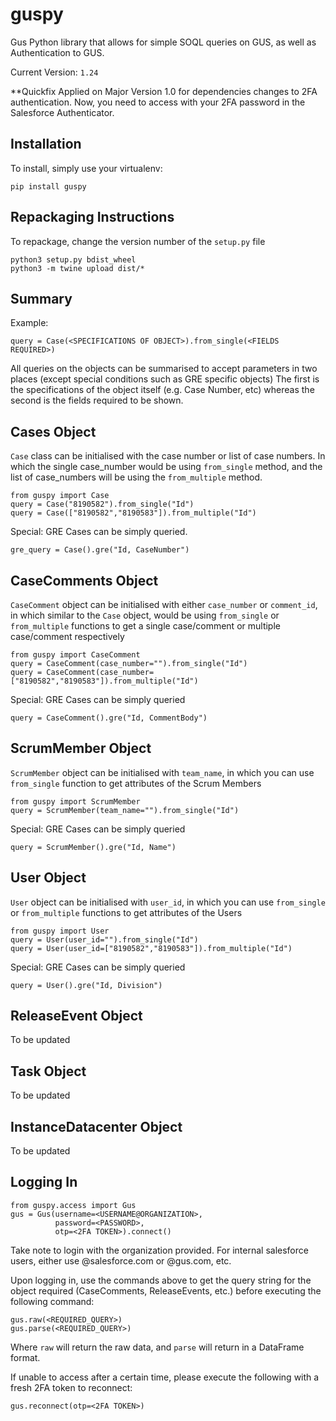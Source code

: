 # guspy
Gus Python library that allows for simple SOQL queries on GUS, as well as Authentication to GUS.

Current Version: `1.24`

**Quickfix Applied on Major Version 1.0 for dependencies changes to 2FA authentication. Now, you need to access with your 2FA password in the Salesforce Authenticator.

## Installation
To install, simply use your virtualenv:

```
pip install guspy
```

## Repackaging Instructions
To repackage, change the version number of the `setup.py` file
```
python3 setup.py bdist_wheel
python3 -m twine upload dist/*
```


## Summary

Example:
```
query = Case(<SPECIFICATIONS OF OBJECT>).from_single(<FIELDS REQUIRED>)
```
All queries on the objects can be summarised to accept parameters in two places (except special conditions such as GRE specific objects)
The first is the specifications of the object itself (e.g. Case Number, etc) whereas the second is the fields required to be shown.


**Cases Object**
-------------
`Case` class can be initialised with the case number or list of case numbers. In which the single case_number would be using `from_single` method, and the list of case_numbers will be using the `from_multiple` method.
```
from guspy import Case
query = Case("8190582").from_single("Id")
query = Case(["8190582","8190583"]).from_multiple("Id")
```

Special: GRE Cases can be simply queried.
```
gre_query = Case().gre("Id, CaseNumber")
```


**CaseComments Object**
-------------
`CaseComment` object can be initialised with either `case_number` or `comment_id`, in which similar to the `Case` object, would be using `from_single` or `from_multiple` functions to get a single case/comment or multiple case/comment respectively
```
from guspy import CaseComment
query = CaseComment(case_number="").from_single("Id")
query = CaseComment(case_number=["8190582","8190583"]).from_multiple("Id")
```

Special: GRE Cases can be simply queried
```
query = CaseComment().gre("Id, CommentBody")
```

**ScrumMember Object**
-------------
`ScrumMember` object can be initialised with `team_name`, in which you can use `from_single` function to get attributes of the Scrum Members
```
from guspy import ScrumMember
query = ScrumMember(team_name="").from_single("Id")
```

Special: GRE Cases can be simply queried
```
query = ScrumMember().gre("Id, Name")
```

**User Object**
-------------
`User` object can be initialised with `user_id`, in which you can use `from_single` or `from_multiple` functions to get attributes of the Users
```
from guspy import User
query = User(user_id="").from_single("Id")
query = User(user_id=["8190582","8190583"]).from_multiple("Id")
```

Special: GRE Cases can be simply queried
```
query = User().gre("Id, Division")
```

**ReleaseEvent Object**
-------------
To be updated

**Task Object**
-------------
To be updated

**InstanceDatacenter Object**
-------------
To be updated

**Logging In**
-------------
```
from guspy.access import Gus
gus = Gus(username=<USERNAME@ORGANIZATION>,
          password=<PASSWORD>,
          otp=<2FA TOKEN>).connect()
```
Take note to login with the organization provided. For internal salesforce users, either use @salesforce.com or @gus.com, etc.

Upon logging in, use the commands above to get the query string for the object required (CaseComments, ReleaseEvents, etc.) before executing the following command:
```
gus.raw(<REQUIRED_QUERY>)
gus.parse(<REQUIRED_QUERY>)
```
Where `raw` will return the raw data, and `parse` will return in a DataFrame format.

If unable to access after a certain time, please execute the following with a fresh 2FA token to reconnect:
```
gus.reconnect(otp=<2FA TOKEN>)
```